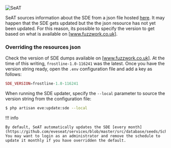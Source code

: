 ![SeAT](https://i.imgur.com/aPPOxSK.png)

SeAT sources information about the SDE from a json file hosted [here]. It may happen that the SDE gets updated but the the json resource has not yet been updated. For this reason, its possible to specify the version to get based on what is available on [www.fuzzwork.co.uk].

### Overriding the resources json
Check the version of SDE dumps available on [www.fuzzwork.co.uk]. At the time of this writing, `frostline-1.0-116241` was the latest. Once you have the version string ready, open the `.env` configuration file and add a key as follows:

```php
SDE_VERSION=frostline-1.0-116241
```

When running the SDE updater, specify the `--local` parameter to source the version string from the configuration file:

```bash
$ php artisan eve:update:sde --local
```

!!! info
    
    By default, SeAT automatically updates the SDE [every month](https://github.com/eveseat/services/blob/master/src/database/seeds/ScheduleSeeder.php#L50). You may want to login as an administrator and remove the schedule to update it monthly if you have overridden the default.

[here]: https://github.com/eveseat/resources/blob/master/sde.json
[www.fuzzwork.co.uk]: https://www.fuzzwork.co.uk/dump/